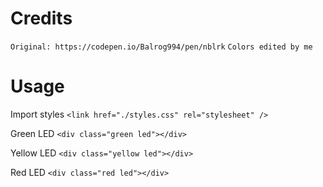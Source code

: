 # Credits
`Original: https://codepen.io/Balrog994/pen/nblrk`
`Colors edited by me`


# Usage
Import styles
`<link href="./styles.css" rel="stylesheet" />`

Green LED
`<div class="green led"></div>`

Yellow LED
`<div class="yellow led"></div>`

Red LED
`<div class="red led"></div>`

